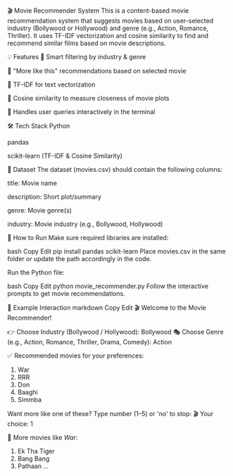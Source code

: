 🎬 Movie Recommender System
This is a content-based movie recommendation system that suggests movies based on user-selected industry (Bollywood or Hollywood) and genre (e.g., Action, Romance, Thriller). It uses TF-IDF vectorization and cosine similarity to find and recommend similar films based on movie descriptions.

💡 Features
🎯 Smart filtering by industry & genre

🎯 "More like this" recommendations based on selected movie

🧠 TF-IDF for text vectorization

📐 Cosine similarity to measure closeness of movie plots

📂 Handles user queries interactively in the terminal

🛠️ Tech Stack
Python

pandas

scikit-learn (TF-IDF & Cosine Similarity)

📁 Dataset
The dataset (movies.csv) should contain the following columns:

title: Movie name

description: Short plot/summary

genre: Movie genre(s)

industry: Movie industry (e.g., Bollywood, Hollywood)

🚀 How to Run
Make sure required libraries are installed:

bash
Copy
Edit
pip install pandas scikit-learn
Place movies.csv in the same folder or update the path accordingly in the code.

Run the Python file:

bash
Copy
Edit
python movie_recommender.py
Follow the interactive prompts to get movie recommendations.

📌 Example Interaction
markdown
Copy
Edit
🎬 Welcome to the Movie Recommender!

👉 Choose Industry (Bollywood / Hollywood): Bollywood
🎭 Choose Genre (e.g., Action, Romance, Thriller, Drama, Comedy): Action

✅ Recommended movies for your preferences:

1. War
2. RRR
3. Don
4. Baaghi
5. Simmba

  Want more like one of these? Type number (1–5) or 'no' to stop:
🎬 Your choice: 1

🧠 More movies like *War*:

1. Ek Tha Tiger
2. Bang Bang
3. Pathaan
...
